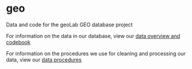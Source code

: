 # geo
Data and code for the geoLab GEO database project


For information on the data in our database, view our [data overview and codebook](data.md)

For information on the procedures we use for cleaning and processing our data, view our [data procedures](data_procedures.md)